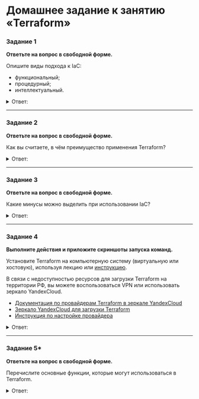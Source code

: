 # Домашнее задание к занятию «Terraform»

### Задание 1

**Ответьте на вопрос в свободной форме.**

Опишите виды подхода к IaC:

 * функциональный;
 * процедурный;
 * интеллектуальный.
 
<details> 
<summary> Ответ:  </summary>
 
  - Функциональный подход - определяет желаемое состояние системы и то, какие ресурсы вам нужны и какими свойствами они должны обладать, а инструмент IaC поможет настроить его. Декларативный подход также сохраняет список текущего состояния системных объектов, что упрощает управление отключением инфраструктуры.

 - Процедурный подход - определяет конкретные команды, необходимые для достижения желаемой конфигурации. Далее эти команды должны быть выполнены в правильном порядке.


- Интеллектуальный  - читается самым сложным в описании, так как он указывает порядок конфигурирования инфраструктуры. Для использования готовых конфигураций IaC предусматривает две методики: push и pull. Разница между ними — в инициаторе изменений конфигураций целевого хоста:

1. В режиме pull инициатором получения своей конфигурации выступает сам хост.
1. В push режиме он получает конфигурацию с управляющего сервера.

</details> 

---

### Задание 2

**Ответьте на вопрос в свободной форме.**

Как вы считаете, в чём преимущество применения Terraform?

<details> 
<summary> Ответ:  </summary>

  - Terraform позволяет автоматизировать процесс создания и управления инфраструктурой.
- Terraform прост в запуске, легко управляет всеми приложениями например запуженых в контейнерах. 

</details> 

---

### Задание 3

**Ответьте на вопрос в свободной форме.**

Какие минусы можно выделить при использовании IaC?

<details> 
<summary> Ответ:  </summary>

IAC может потребовать использования дополнительных утилит, а любые ошибки при таком проектировании могут быть быстро распространены по всем окружениям проекта, поэтому IAC должен быть всесторонне протестирован.

Другая возможная проблема — если конфигурация окружения была изменена администратором без внесения соотвествующих изменений в IAC, поэтмоу особенно важно полностью интегрировать IAC в процесс системного администрирования, во все IT и DevOps-процессы и вести документацию.
 
</details> 

---

### Задание 4

**Выполните действия и приложите скриншоты запуска команд.**

Установите Terraform на компьютерную систему (виртуальную или хостовую), используя лекцию или [инструкцию](https://learn.hashicorp.com/tutorials/terraform/install-cli).    

В связи с недоступностью ресурсов для загрузки Terraform на территории РФ, вы можете  воспользоваться VPN или использовать зеркало YandexCloud.   
- [Документация по провайдерам Terraform в зеркале YandexCloud](https://registry.tfpla.net/browse/providers)   
- [Зеркало YandexCloud для загрузки Terraform](https://hashicorp-releases.yandexcloud.net/terraform/)    
- [Инструкция по настройке провайдера](https://cloud.yandex.ru/docs/tutorials/infrastructure-management/terraform-quickstart#configure-terraform)  

<details> 
<summary> Ответ:  </summary>
 
 Terraform установлен
 
 ![](https://user-images.githubusercontent.com/136073445/253253370-58217bf7-8077-40ad-90f0-0f0e02b64c6a.png)
</details> 

---

### Задание 5*

**Ответьте на вопрос в свободной форме.**

Перечислите основные функции, которые могут использоваться в Terraform. 

<details> 
<summary> Ответ:  </summary>
 - Числовые функции
 
 ![](https://user-images.githubusercontent.com/136073445/253756114-c9fbcd91-da92-4641-a981-18fd87427a10.png)
 - 
</details> 
